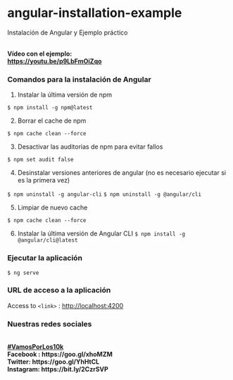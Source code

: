 # angular-installation-example

Instalación de Angular y Ejemplo práctico 

<br><b>Vídeo con el ejemplo:</b><br>
<b>https://youtu.be/p9LbFmOiZqo</b><br>


### Comandos para la instalación de Angular

1. Instalar la última versión de npm

 `$ npm install -g npm@latest`

2. Borrar el cache de npm

  `$ npm cache clean --force`

3. Desactivar las auditorias de npm para evitar fallos

  `$ npm set audit false`

4. Desinstalar versiones anteriores de angular (no es necesario ejecutar si es la primera vez)

  `$ npm uninstall -g angular-cli`
  `$ npm uninstall -g @angular/cli`

5. Limpiar de nuevo cache

  `$ npm cache clean --force`

6. Instalar la última versión de Angular CLI
  `$ npm install -g @angular/cli@latest`

### Ejecutar la aplicación

`$ ng serve`

### URL de acceso a la aplicación

Access to `<link>` : <http://localhost:4200>

### Nuestras redes sociales

<br>
<b><a href="https://goo.gl/v2Oej4" target="_blank">#VamosPorLos10k</a><b>
<br>
Facebook : https://goo.gl/xhoMZM<br>
Twitter: https://goo.gl/YhHtCL<br>
Instagram: https://bit.ly/2CzrSVP<br>



